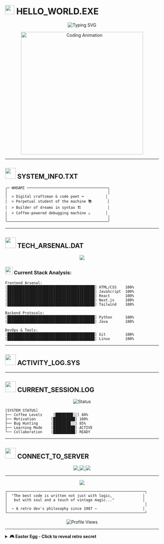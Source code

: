 # <img src="https://media.giphy.com/media/hvRJCLFzcasrR4ia7z/giphy.gif" width="30px"/> HELLO_WORLD.EXE

<p align="center">
  <img src="https://readme-typing-svg.herokuapp.com?font=JetBrains+Mono&size=24&pause=1000&color=00FF41&background=000000&center=true&vCenter=true&width=600&height=100&lines=Welcome+to+my+digital+realm...;Crafting+code+since+forever...;Building+dreams+in+silicon...;%3E+Status%3A+Always+learning..." alt="Typing SVG" />
</p>

<p align="center">
  <img src="https://media.giphy.com/media/L1R1tvI9svkIWwpVYr/giphy.gif" width="400" alt="Coding Animation"/>
</p>

---

## <img src="https://media.giphy.com/media/iY8CRBdQXODJSCERIr/giphy.gif" width="35px"/> SYSTEM_INFO.TXT

```ascii
╭─ WHOAMI ─────────────────────────────────────╮
│                                              │
│  > Digital craftsman & code poet ⌨️          │
│  > Perpetual student of the machine 📚       │ 
│  > Builder of dreams in syntax 🏗️            │
│  > Coffee-powered debugging machine ☕       │
│                                              │
╰──────────────────────────────────────────────╯
```


---

## <img src="https://media.giphy.com/media/WUlplcMpOCEmTGBtBW/giphy.gif" width="35px"/> TECH_ARSENAL.DAT

<p align="center">
  <img src="https://skillicons.dev/icons?i=html,css,js,react,nextjs,tailwind,python,java,git,linux&theme=dark" />
</p>

### <img src="https://media.giphy.com/media/VgCDAzcKvsR6OM0uWg/giphy.gif" width="25px"/> Current Stack Analysis:


```ascii
Frontend Arsenal:
[████████████████████████████████████████] HTML/CSS    100%
[████████████████████████████████████████] JavaScript  100%  
[████████████████████████████████████████] React       100%
[████████████████████████████████████████] Next.js     100%
[████████████████████████████████████████] Tailwind    100%

Backend Protocols:
[████████████████████████████████████████] Python      100%
[████████████████████████████████████████] Java        100%

DevOps & Tools:
[████████████████████████████████████████] Git         100%
[████████████████████████████████████████] Linux       100%
```

---

## <img src="https://media.giphy.com/media/LnQjpWaON8nhr21vNW/giphy.gif" width="35px"/> ACTIVITY_LOG.SYS



---

## <img src="https://media.giphy.com/media/M9gbBd9nbDrOTu1Mqx/giphy.gif" width="35px"/> CURRENT_SESSION.LOG

<p align="center">
  <img src="https://readme-typing-svg.herokuapp.com?font=JetBrains+Mono&size=16&pause=1000&color=00FF41&background=00000000&center=true&vCenter=true&width=500&lines=%3E+Initializing+creative+mode...;%3E+Loading+infinite+curiosity...;%3E+Compiling+dreams+into+reality...;%3E+Ready+for+collaboration!" alt="Status" />
</p>

```ascii
[SYSTEM STATUS]
├── Coffee Levels     [████████░░] 80%
├── Motivation       [██████████] 100% 
├── Bug Hunting      [████████░░] 85%
├── Learning Mode    [██████████] ACTIVE
└── Collaboration    [██████████] READY
```

---

## <img src="https://media.giphy.com/media/LmNwrBhejkK9EFP504/giphy.gif" width="35px"/> CONNECT_TO_SERVER

<p align="center">
  <a href="https://linkedin.com/in/yourprofile">
    <img src="https://img.shields.io/badge/-LinkedIn-0077B5?style=for-the-badge&logo=linkedin&logoColor=white&labelColor=0d1117" />
  </a>
  <a href="https://twitter.com/yourusername">
    <img src="https://img.shields.io/badge/-Twitter-1DA1F2?style=for-the-badge&logo=twitter&logoColor=white&labelColor=0d1117" />
  </a>
  <a href="https://yourportfolio.com">
    <img src="https://img.shields.io/badge/-Portfolio-00ff41?style=for-the-badge&logo=About.me&logoColor=black&labelColor=0d1117" />
  </a>
</p>

---

<p align="center">
  <img src="https://capsule-render.vercel.app/api?type=waving&color=gradient&customColorList=0,2,2,5,30&height=100&section=footer&text=KEEP%20CODING%20%7C%20STAY%20CURIOUS%20%7C%20VINTAGE%20VIBES&fontSize=16&fontColor=00ff41&animation=twinkling&fontAlignY=75" />
</p>

```ascii
┌───────────────────────────────────────────────────────────────┐
│  "The best code is written not just with logic,              │
│   but with soul and a touch of vintage magic..."             │
│                                                               │
│  ~ A retro dev's philosophy since 1987 ~                     │
└───────────────────────────────────────────────────────────────┘
```

<p align="center">
  <img src="https://komarev.com/ghpvc/?username=yourusername&label=VISITORS&style=for-the-badge&color=00ff41&labelColor=0d1117" alt="Profile Views" />
</p>

---

<details>
<summary><b>🎮 Easter Egg - Click to reveal retro secret</b></summary>
<br>

```ascii
  ████████╗██╗  ██╗ █████╗ ███╗   ██╗██╗  ██╗███████╗
  ╚══██╔══╝██║  ██║██╔══██╗████╗  ██║██║ ██╔╝██╔════╝
     ██║   ███████║███████║██╔██╗ ██║█████╔╝ ███████╗
     ██║   ██╔══██║██╔══██║██║╚██╗██║██╔═██╗ ╚════██║
     ██║   ██║  ██║██║  ██║██║ ╚████║██║  ██╗███████║
     ╚═╝   ╚═╝  ╚═╝╚═╝  ╚═╝╚═╝  ╚═══╝╚═╝  ╚═╝╚══════╝
     
     FOR VISITING MY DIGITAL REALM! 🚀
```

<p align="center">
  <img src="https://media.giphy.com/media/3ornka9rAaKRA2Rkac/giphy.gif" width="200" alt="Thank You"/>
</p>

</details>

